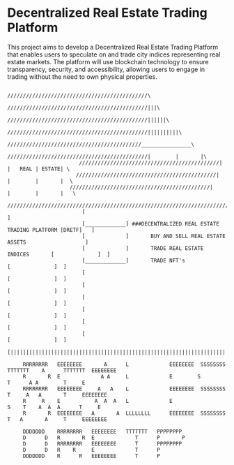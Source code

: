 # Decentralized Real Estate Trading Platform

This project aims to develop a Decentralized Real Estate Trading Platform that enables users to speculate on and trade city indices representing real estate markets. The platform will use blockchain technology to ensure transparency, security, and accessibility, allowing users to engage in trading without the need to own physical properties.


                                        /////////////////////////////////////////////\
                                      /////////////////////////////////////////////|||\
                                    /////////////////////////////////////////////||||||\
                                  /////////////////////////////////////////////||||||||||\
                                ///////////////////////////////////////////________________\
                              /////////////////////////////////////////////|        |       |\
                           /////////////////////////////////////////////|  |   REAL | ESTATE| \
                          /////////////////////////////////////////////|     |        |       |  \
                        /////////////////////////////////////////////|        |        |       |   \
                      ///////////////////////////////////////////////////////////////////////////////\
                            [                                                                       ]
                            [_____________] ###DECENTRALIZED REAL ESTATE TRADING PLATFORM [DRETF]   ]
                            [             ]       BUY AND SELL REAL ESTATE ASSETS                   ]
                            [             ]       TRADE REAL ESTATE INDICES       [              ]  ]
                            [_____________]       TRADE NFT's                     [              ]  ]
                            [                                                     [              ]  ]
                            [                                                     [              ]  ]
                            [                                                     [              ]  ]
                            [                                                     [              ]  ]
                            [                                                     [              ]  ]
                            [                                                     [              ]  ]
                            [|||||||||||||||||||||||||||||||||||||||||||||||||||||||||||||||||||||||]
                                               
         RRRRRRRR   EEEEEEEE       A      L             EEEEEEEE  SSSSSSSS  TTTTTTT    A      TTTTTTT  EEEEEEEE
         R       R  E             A A     L             E        S             T      A A        T     E
         RRRRRRRR   EEEEEEEE     A   A    L             EEEEEEEE  SSSSSSSS     T     A   A       T     EEEEEEEE
         R     R    E           A  A  A   L             E                 S    T    A  A  A      T     E
         R       R  EEEEEEEE   A       A  LLLLLLLL      EEEEEEEE  SSSSSSSS     T   A       A     T     EEEEEEEE
         
         DDDDDDD    RRRRRRRR   EEEEEEEE   TTTTTTT   PPPPPPPP      
         D      D   R       R  E             T      P       P       
         D      D   RRRRRRRR   EEEEEEEE      T      PPPPPPPP     
         D      D   R    R     E             T      P 
         DDDDDDD    R      R   EEEEEEEE      T      P  
